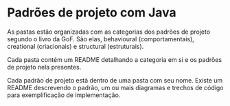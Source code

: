 # Padrões de projeto com Java

As pastas estão organizadas com as categorias dos padrões de projeto segundo o livro da GoF. 
São elas, behavioural (comportamentais), creational (criacionais) e structural (estruturais).

Cada pasta contém um README detalhando a categoria em si e os padrões de projeto nela presentes.

Cada padrão de projeto está dentro de uma pasta com seu nome. 
Existe um README descrevendo o padrão, um ou mais diagramas e trechos de código para exemplificação de implementação.
